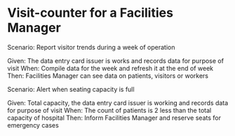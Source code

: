 # Visit-counter for a Facilities Manager

Scenario: Report visitor trends during a week of operation

  Given: The data entry card issuer is works and records data for purpose of visit
  When: Compile data for the week and refresh it at the end of week
  Then: Facilities Manager can see data on patients, visitors or workers

Scenario: Alert when seating capacity is full

  Given: Total capacity, the data entry card issuer is working
  and records data for purpose of visit
  When: The count of patients is 2 less than the total capacity of hospital
  Then: Inform Facilities Manager and reserve seats for emergency cases

